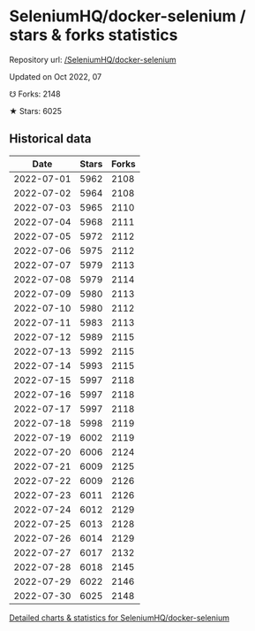 # SeleniumHQ/docker-selenium / stars & forks statistics

Repository url: [/SeleniumHQ/docker-selenium](https://github.com/SeleniumHQ/docker-selenium)

Updated on Oct 2022, 07

☋ Forks: 2148

★ Stars: 6025

## Historical data
| Date | Stars | Forks |
|------|-------|-------|
| 2022-07-01 | 5962 | 2108 | 
| 2022-07-02 | 5964 | 2108 | 
| 2022-07-03 | 5965 | 2110 | 
| 2022-07-04 | 5968 | 2111 | 
| 2022-07-05 | 5972 | 2112 | 
| 2022-07-06 | 5975 | 2112 | 
| 2022-07-07 | 5979 | 2113 | 
| 2022-07-08 | 5979 | 2114 | 
| 2022-07-09 | 5980 | 2113 | 
| 2022-07-10 | 5980 | 2112 | 
| 2022-07-11 | 5983 | 2113 | 
| 2022-07-12 | 5989 | 2115 | 
| 2022-07-13 | 5992 | 2115 | 
| 2022-07-14 | 5993 | 2115 | 
| 2022-07-15 | 5997 | 2118 | 
| 2022-07-16 | 5997 | 2118 | 
| 2022-07-17 | 5997 | 2118 | 
| 2022-07-18 | 5998 | 2119 | 
| 2022-07-19 | 6002 | 2119 | 
| 2022-07-20 | 6006 | 2124 | 
| 2022-07-21 | 6009 | 2125 | 
| 2022-07-22 | 6009 | 2126 | 
| 2022-07-23 | 6011 | 2126 | 
| 2022-07-24 | 6012 | 2129 | 
| 2022-07-25 | 6013 | 2128 | 
| 2022-07-26 | 6014 | 2129 | 
| 2022-07-27 | 6017 | 2132 | 
| 2022-07-28 | 6018 | 2145 | 
| 2022-07-29 | 6022 | 2146 | 
| 2022-07-30 | 6025 | 2148 | 


[Detailed charts & statistics for SeleniumHQ/docker-selenium](https://reviewgithub.com/rep/SeleniumHQ/docker-selenium)
